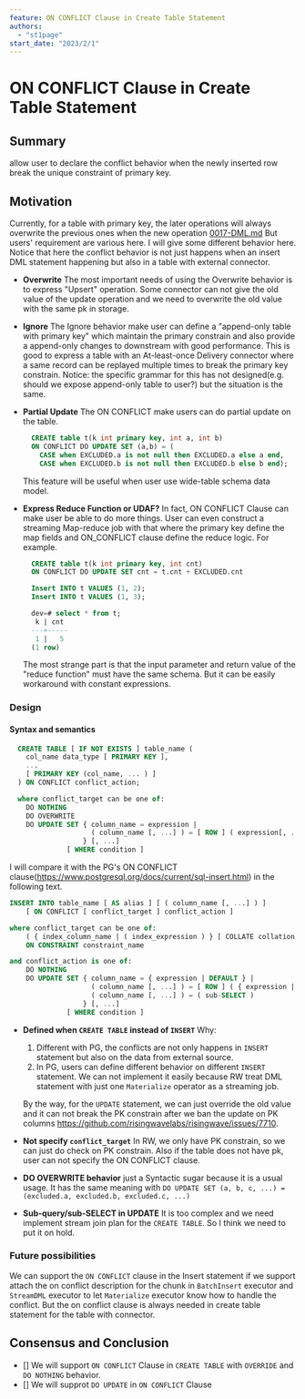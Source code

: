 ```yaml
---
feature: ON CONFLICT Clause in Create Table Statement
authors:
  - "st1page"
start_date: "2023/2/1"
---
```


# ON CONFLICT Clause in Create Table Statement

## Summary

allow user to declare the conflict behavior when the newly inserted row break the unique constraint of primary key.

## Motivation

Currently, for a table with primary key, the later operations will always overwrite the previous ones when the new operation [0017-DML.md](0017-DML.md)
But users' requirement are various here.
I will give some different behavior here. Notice that here the conflict behavior is not just happens when an insert DML statement happening but also in a table with external connector.

- **Overwrite**
  The most important needs of using the Overwrite behavior is to express "Upsert" operation. Some connector can not give the old value of the update operation and we need to overwrite the old value with the same pk in storage.

- **Ignore**
  The Ignore behavior make user can define a "append-only table with primary key" which maintain the primary constrain and also provide a append-only changes to downstream with good performance. This is good to express a table with an At-least-once Delivery connector where a same record can be replayed multiple times to break the primary key constrain.
  Notice: the specific grammar for this has not designed(e.g. should we expose append-only table to user?) but the situation is the same.

- **Partial Update**
  The ON CONFLICT make users can do partial update on the table.

  ```SQL
    CREATE table t(k int primary key, int a, int b) 
    ON CONFLICT DO UPDATE SET (a,b) = (
      CASE when EXCLUDED.a is not null then EXCLUDED.a else a end,
      CASE when EXCLUDED.b is not null then EXCLUDED.b else b end);
  ```
  
  This feature will be useful when user use wide-table schema data model.

- **Express Reduce Function or UDAF?**
  In fact, ON CONFLICT Clause can make user be able to do more things. User can even construct a streaming Map-reduce job with that where the primary key define the map fields and ON_CONFLICT clause define the reduce logic.
  For example.

  ```SQL
    CREATE table t(k int primary key, int cnt) 
    ON CONFLICT DO UPDATE SET cnt = t.cnt + EXCLUDED.cnt

    Insert INTO t VALUES (1, 2);
    Insert INTO t VALUES (1, 3);

    dev=# select * from t;
     k | cnt 
    ---+-----
     1 |   5
    (1 row)
  ```

  The most strange part is that the input parameter and return value of the "reduce function" must have the same schema. But it can be easily workaround with constant expressions.
  
### Design

#### Syntax and semantics

```SQL
  CREATE TABLE [ IF NOT EXISTS ] table_name (
    col_name data_type [ PRIMARY KEY ],
    ...
    [ PRIMARY KEY (col_name, ... ) ]
  ) ON CONFLICT conflict_action;

  where conflict_target can be one of:
    DO NOTHING
    DO OVERWRITE
    DO UPDATE SET { column_name = expression |
                    ( column_name [, ...] ) = [ ROW ] ( expression[, ...] )
                  } [, ...]
              [ WHERE condition ]
```

I will compare it with the PG's ON CONFLICT clause(<https://www.postgresql.org/docs/current/sql-insert.html>) in the following text.

```SQL
INSERT INTO table_name [ AS alias ] [ ( column_name [, ...] ) ]
    [ ON CONFLICT [ conflict_target ] conflict_action ]

where conflict_target can be one of:
    ( { index_column_name | ( index_expression ) } [ COLLATE collation ] [ opclass ] [, ...] ) [ WHERE index_predicate ]
    ON CONSTRAINT constraint_name

and conflict_action is one of:
    DO NOTHING
    DO UPDATE SET { column_name = { expression | DEFAULT } |
                    ( column_name [, ...] ) = [ ROW ] ( { expression | DEFAULT } [, ...] ) |
                    ( column_name [, ...] ) = ( sub-SELECT )
                  } [, ...]
              [ WHERE condition ]
```

- **Defined when `CREATE TABLE` instead of `INSERT`**
  Why:
  1. Different with PG, the conflicts are not only happens in `INSERT` statement but also on the data from external source.
  2. In PG, users can define different behavior on different `INSERT` statement. We can not implement it easily because RW treat DML statement with just one `Materialize` operator as a streaming job.
  
  By the way, for the `UPDATE` statement, we can just override the old value and it can not break the PK constrain after we ban the update on PK columns <https://github.com/risingwavelabs/risingwave/issues/7710>.

- **Not specify `conflict_target`**
  In RW, we only have PK constrain, so we can just do check on PK constrain. Also if the table does not have pk, user can not specify the ON CONFLICT clause.

- **DO OVERWRITE behavior**
  just a Syntactic sugar because it is a usual usage. It has the same meaning with `DO UPDATE SET (a, b, c, ...) = (excluded.a, excluded.b, excluded.c, ...)`

- **Sub-query/sub-SELECT in UPDATE**
  It is too complex and we need implement stream join plan for the `CREATE TABLE`. So I think we need to put it on hold.

### Future possibilities

  We can support the `ON CONFLICT` clause in the Insert statement if we support attach the on conflict description for the chunk in `BatchInsert` executor and `StreamDML` executor to let `Materialize` executor know how to handle the conflict. But the on conflict clause is always needed in create table statement for the table with connector.

## Consensus and Conclusion

- [] We will support `ON CONFLICT` Clause in `CREATE TABLE` with `OVERRIDE` and `DO NOTHING` behavior.
- [] We will supprot `DO UPDATE` in `ON CONFLICT` Clause
